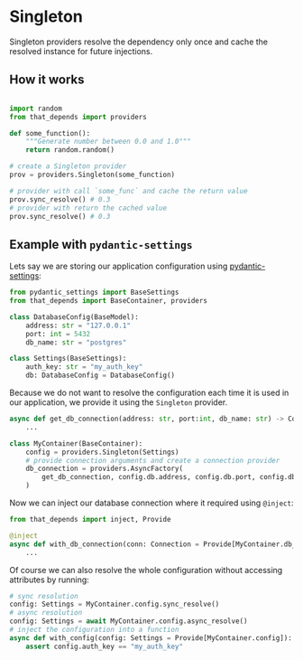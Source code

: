 # Singleton

Singleton providers resolve the dependency only once and cache the resolved instance for future injections.

## How it works

```python

import random
from that_depends import providers

def some_function():
    """Generate number between 0.0 and 1.0"""
    return random.random()

# create a Singleton provider
prov = providers.Singleton(some_function)

# provider with call `some_func` and cache the return value
prov.sync_resolve() # 0.3
# provider with return the cached value
prov.sync_resolve() # 0.3
```

## Example with `pydantic-settings`

Lets say we are storing our application configuration using [pydantic-settings](https://docs.pydantic.dev/latest/concepts/pydantic_settings/):

```python
from pydantic_settings import BaseSettings
from that_depends import BaseContainer, providers

class DatabaseConfig(BaseModel):
    address: str = "127.0.0.1"
    port: int = 5432
    db_name: str = "postgres"

class Settings(BaseSettings):
    auth_key: str = "my_auth_key" 
    db: DatabaseConfig = DatabaseConfig()
```

Because we do not want to resolve the configuration each time it is used in our application, we provide it using the `Singleton` provider.

```python
async def get_db_connection(address: str, port:int, db_name: str) -> Connection: 
    ...

class MyContainer(BaseContainer):
    config = providers.Singleton(Settings)
    # provide connection arguments and create a connection provider
    db_connection = providers.AsyncFactory(
        get_db_connection, config.db.address, config.db.port, config.db_name:
    )
```

Now we can inject our database connection where it required using `@inject`:

```python
from that_depends import inject, Provide

@inject
async def with_db_connection(conn: Connection = Provide[MyContainer.db_connection]):
    ...
```

Of course we can also resolve the whole configuration without accessing attributes by running:

```python
# sync resolution
config: Settings = MyContainer.config.sync_resolve()
# async resolution
config: Settings = await MyContainer.config.async_resolve()
# inject the configuration into a function
async def with_config(config: Settings = Provide[MyContainer.config]):
    assert config.auth_key == "my_auth_key"
```
